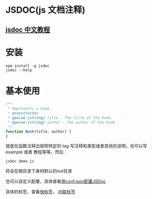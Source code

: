 # JSDOC(js 文档注释)

## [jsdoc 中文教程](http://www.css88.com/doc/jsdoc/index.html)

# 安装

~~~shell
npm install -g jsdoc
jsdoc --help
~~~

# 基本使用
~~~js
/**
 * Represents a book.
 * @constructor
 * @param {string} title - The title of the book.
 * @param {string} author - The author of the book.
 */
function Book(title, author) {
}
~~~

就是在函数注释边按照特定的 tag 写注释和类型或者其他的说明，也可以写 example 或者 教程等等，然后：

~~~shell
jsdoc demo.js
~~~

将会在根目录下身材默认的out目录

也可以自定义配置，具体查看[用conf.json配置JSDoc](http://www.css88.com/doc/jsdoc/about-configuring-jsdoc.html)

具体的标签，查看[快标签](http://www.css88.com/doc/jsdoc/tags.html)， [内联标签](http://www.css88.com/doc/jsdoc/inline-tags.html)


